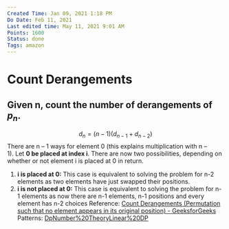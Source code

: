 ```yaml
---
Created Time: Jan 09, 2021 1:18 PM
Do Date: Feb 11, 2021
Last edited time: May 11, 2021 9:01 AM
Points: 1600
Status: done
Tags: amazon
---
```


# Count Derangements

Given n, count the number of derangements of $p_n$. 
---
$$d_n = (n - 1)(d_{n-1} + d_{n - 2})$$
There are n – 1 ways for element 0 (this explains multiplication with n – 1). Let **0 be placed at index i**. There are now two possibilities, depending on whether or not element i is placed at 0 in return.
1. **i is placed at 0:** This case is equivalent to solving the problem for n-2 elements as two elements have just swapped their positions.
2. **i is not placed at 0:** This case is equivalent to solving the problem for n-1 elements as now there are n-1 elements, n-1 positions and every element has n-2 choices
Reference:
[Count Derangements (Permutation such that no element appears in its original position) - GeeksforGeeks](https://www.geeksforgeeks.org/count-derangements-permutation-such-that-no-element-appears-in-its-original-position/)
Patterns: [Dp](Dp.md)[Number%20Theory](Number%20Theory.md)[Linear%20DP](Linear%20DP.md)